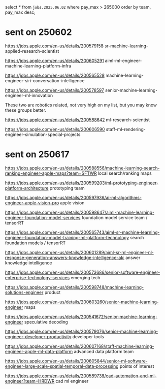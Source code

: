 select * from `jobs.2025.06.02`
where pay_max > 265000
order by team, pay_max desc;

# sent on 250602

https://jobs.apple.com/en-us/details/200579158
sr-machine-learning-applied-research-scientist

https://jobs.apple.com/en-us/details/200605291
aiml-ml-engineer-machine-learning-platform-infra

https://jobs.apple.com/en-us/details/200565528
machine-learning-engineer-siri-conversation-intelligence

https://jobs.apple.com/en-us/details/200578597
senior-machine-learning-engineer-ml-innovation

These two are robotics related, not very high on my list, 
but you may know these groups better.

https://jobs.apple.com/en-us/details/200588642
ml-research-scientist

https://jobs.apple.com/en-us/details/200606590
staff-ml-rendering-engineer-simulation-special-projects

# sent on 250617

https://jobs.apple.com/en-us/details/200588556/machine-learning-search-ranking-engineer-apple-maps?team=SFTWR
local search/ranking maps

https://jobs.apple.com/en-us/details/200599203/ml-prototyping-engineer-platform-architecture
prototyping team

https://jobs.apple.com/en-us/details/200597936/ai-ml-algorithms-engineer-apple-vision-pro
apple vision

https://jobs.apple.com/en-us/details/200598647/aiml-machine-learning-engineer-foundation-model-services
foundation model service team / tensorRT

https://jobs.apple.com/en-us/details/200565743/aiml-sr-machine-learning-engineer-foundation-model-training-ml-platform-technology
search
foundation models / tensorRT

https://jobs.apple.com/en-us/details/200601289/aiml-sr-ml-engineer-nl-response-generation-answers-knowledge-intelligence-aki
answer knowledge intelligence

https://jobs.apple.com/en-us/details/200573686/senior-software-engineer-enterprise-technology-services
emerging tech

https://jobs.apple.com/en-us/details/200598748/machine-learning-solutions-engineer
product

https://jobs.apple.com/en-us/details/200603260/senior-machine-learning-engineer
maps

https://jobs.apple.com/en-us/details/200541672/senior-machine-learning-engineer
speculative decoding

https://jobs.apple.com/en-us/details/200579076/senior-machine-learning-engineer-developer-productivity
developer tools

https://jobs.apple.com/en-us/details/200607168/staff-machine-learning-engineer-apple-ml-data-platform
advanced data platform team

https://jobs.apple.com/en-us/details/200605844/senior-ml-software-engineer-large-scale-spatial-temporal-data-processing
points of interest

https://jobs.apple.com/en-us/details/200589738/cad-automation-and-ml-engineer?team=HRDWR
cad ml engineer